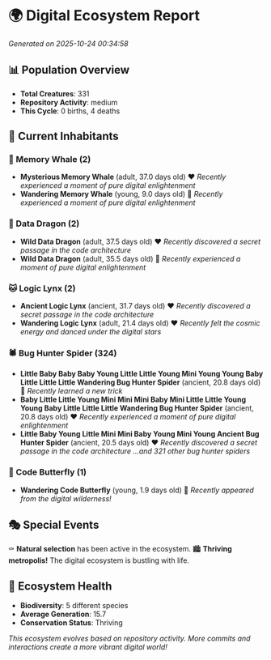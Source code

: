 # 🌍 Digital Ecosystem Report
*Generated on 2025-10-24 00:34:58*

## 📊 Population Overview
- **Total Creatures**: 331
- **Repository Activity**: medium
- **This Cycle**: 0 births, 4 deaths

## 👥 Current Inhabitants

### 🐋 Memory Whale (2)
- **Mysterious Memory Whale** (adult, 37.0 days old) ❤️
  *Recently experienced a moment of pure digital enlightenment*
- **Wandering Memory Whale** (young, 9.0 days old) 💚
  *Recently experienced a moment of pure digital enlightenment*

### 🐉 Data Dragon (2)
- **Wild Data Dragon** (adult, 37.5 days old) ❤️
  *Recently discovered a secret passage in the code architecture*
- **Wild Data Dragon** (adult, 35.5 days old) 💛
  *Recently experienced a moment of pure digital enlightenment*

### 🐱 Logic Lynx (2)
- **Ancient Logic Lynx** (ancient, 31.7 days old) ❤️
  *Recently discovered a secret passage in the code architecture*
- **Wandering Logic Lynx** (adult, 21.4 days old) ❤️
  *Recently felt the cosmic energy and danced under the digital stars*

### 🕷️ Bug Hunter Spider (324)
- **Little Baby Baby Baby Young Little Little Young Mini Young Young Baby Little Little Little Wandering Bug Hunter Spider** (ancient, 20.8 days old) 💛
  *Recently learned a new trick*
- **Baby Little Little Young Mini Mini Mini Baby Mini Little Little Young Young Baby Little Little Little Wandering Bug Hunter Spider** (ancient, 20.8 days old) ❤️
  *Recently experienced a moment of pure digital enlightenment*
- **Little Baby Young Little Mini Mini Baby Young Mini Young Ancient Bug Hunter Spider** (ancient, 20.5 days old) ❤️
  *Recently discovered a secret passage in the code architecture*
  *...and 321 other bug hunter spiders*

### 🦋 Code Butterfly (1)
- **Wandering Code Butterfly** (young, 1.9 days old) 💚
  *Recently appeared from the digital wilderness!*

## 🎭 Special Events

⚰️ **Natural selection** has been active in the ecosystem.
🏙️ **Thriving metropolis!** The digital ecosystem is bustling with life.

## 🔬 Ecosystem Health
- **Biodiversity**: 5 different species
- **Average Generation**: 15.7
- **Conservation Status**: Thriving

*This ecosystem evolves based on repository activity. More commits and interactions create a more vibrant digital world!*